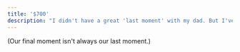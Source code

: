 ```yaml
---
title: '$700'
description: "I didn't have a great 'last moment' with my dad. But I've found other moments to replace it."
---
```


(Our final moment isn't always our last moment.)
